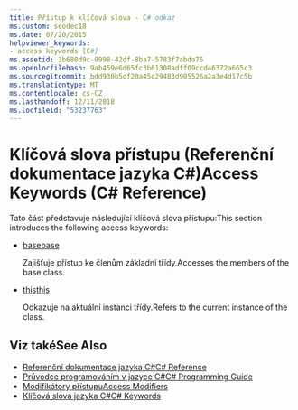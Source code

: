 ```yaml
---
title: Přístup k klíčová slova - C# odkaz
ms.custom: seodec18
ms.date: 07/20/2015
helpviewer_keywords:
- access keywords [C#]
ms.assetid: 3b680d9c-0998-42df-8ba7-5783f7abda75
ms.openlocfilehash: 9ab459e6d65fc3b61308adff09ccd46372a665c3
ms.sourcegitcommit: bdd930b5df20a45c29483d905526a2a3e4d17c5b
ms.translationtype: MT
ms.contentlocale: cs-CZ
ms.lasthandoff: 12/11/2018
ms.locfileid: "53237763"
---
```

# <a name="access-keywords-c-reference"></a><span data-ttu-id="7acbf-102">Klíčová slova přístupu (Referenční dokumentace jazyka C#)</span><span class="sxs-lookup"><span data-stu-id="7acbf-102">Access Keywords (C# Reference)</span></span>
<span data-ttu-id="7acbf-103">Tato část představuje následující klíčová slova přístupu:</span><span class="sxs-lookup"><span data-stu-id="7acbf-103">This section introduces the following access keywords:</span></span>  
  
-   [<span data-ttu-id="7acbf-104">base</span><span class="sxs-lookup"><span data-stu-id="7acbf-104">base</span></span>](../../../csharp/language-reference/keywords/base.md)  
  
     <span data-ttu-id="7acbf-105">Zajišťuje přístup ke členům základní třídy.</span><span class="sxs-lookup"><span data-stu-id="7acbf-105">Accesses the members of the base class.</span></span>  
  
-   [<span data-ttu-id="7acbf-106">this</span><span class="sxs-lookup"><span data-stu-id="7acbf-106">this</span></span>](../../../csharp/language-reference/keywords/this.md)  
  
     <span data-ttu-id="7acbf-107">Odkazuje na aktuální instanci třídy.</span><span class="sxs-lookup"><span data-stu-id="7acbf-107">Refers to the current instance of the class.</span></span>  
  
## <a name="see-also"></a><span data-ttu-id="7acbf-108">Viz také</span><span class="sxs-lookup"><span data-stu-id="7acbf-108">See Also</span></span>  

- [<span data-ttu-id="7acbf-109">Referenční dokumentace jazyka C#</span><span class="sxs-lookup"><span data-stu-id="7acbf-109">C# Reference</span></span>](../../../csharp/language-reference/index.md)  
- [<span data-ttu-id="7acbf-110">Průvodce programováním v jazyce C#</span><span class="sxs-lookup"><span data-stu-id="7acbf-110">C# Programming Guide</span></span>](../../../csharp/programming-guide/index.md)  
- [<span data-ttu-id="7acbf-111">Modifikátory přístupu</span><span class="sxs-lookup"><span data-stu-id="7acbf-111">Access Modifiers</span></span>](../../../csharp/language-reference/keywords/access-modifiers.md)  
- [<span data-ttu-id="7acbf-112">Klíčová slova jazyka C#</span><span class="sxs-lookup"><span data-stu-id="7acbf-112">C# Keywords</span></span>](../../../csharp/language-reference/keywords/index.md)
